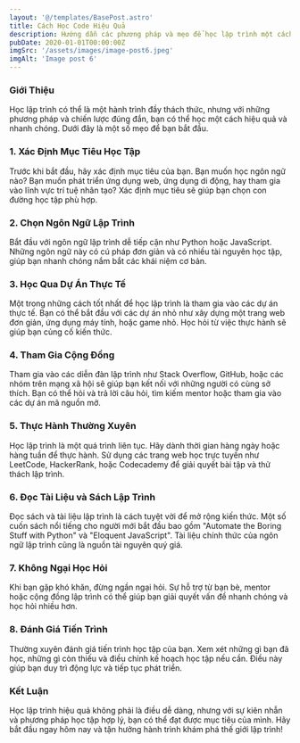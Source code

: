 ```yaml
---
layout: '@/templates/BasePost.astro'
title: Cách Học Code Hiệu Quả
description: Hướng dẫn các phương pháp và mẹo để học lập trình một cách hiệu quả và nhanh chóng.
pubDate: 2020-01-01T00:00:00Z
imgSrc: '/assets/images/image-post6.jpeg'
imgAlt: 'Image post 6'
---
```


### Giới Thiệu

Học lập trình có thể là một hành trình đầy thách thức, nhưng với những phương pháp và chiến lược đúng đắn, bạn có thể học một cách hiệu quả và nhanh chóng. Dưới đây là một số mẹo để bạn bắt đầu.

### 1. Xác Định Mục Tiêu Học Tập

Trước khi bắt đầu, hãy xác định mục tiêu của bạn. Bạn muốn học ngôn ngữ nào? Bạn muốn phát triển ứng dụng web, ứng dụng di động, hay tham gia vào lĩnh vực trí tuệ nhân tạo? Xác định mục tiêu sẽ giúp bạn chọn con đường học tập phù hợp.

### 2. Chọn Ngôn Ngữ Lập Trình

Bắt đầu với ngôn ngữ lập trình dễ tiếp cận như Python hoặc JavaScript. Những ngôn ngữ này có cú pháp đơn giản và có nhiều tài nguyên học tập, giúp bạn nhanh chóng nắm bắt các khái niệm cơ bản.

### 3. Học Qua Dự Án Thực Tế

Một trong những cách tốt nhất để học lập trình là tham gia vào các dự án thực tế. Bạn có thể bắt đầu với các dự án nhỏ như xây dựng một trang web đơn giản, ứng dụng máy tính, hoặc game nhỏ. Học hỏi từ việc thực hành sẽ giúp bạn củng cố kiến thức.

### 4. Tham Gia Cộng Đồng

Tham gia vào các diễn đàn lập trình như Stack Overflow, GitHub, hoặc các nhóm trên mạng xã hội sẽ giúp bạn kết nối với những người có cùng sở thích. Bạn có thể hỏi và trả lời câu hỏi, tìm kiếm mentor hoặc tham gia vào các dự án mã nguồn mở.

### 5. Thực Hành Thường Xuyên

Học lập trình là một quá trình liên tục. Hãy dành thời gian hàng ngày hoặc hàng tuần để thực hành. Sử dụng các trang web học trực tuyến như LeetCode, HackerRank, hoặc Codecademy để giải quyết bài tập và thử thách lập trình.

### 6. Đọc Tài Liệu và Sách Lập Trình

Đọc sách và tài liệu lập trình là cách tuyệt vời để mở rộng kiến thức. Một số cuốn sách nổi tiếng cho người mới bắt đầu bao gồm "Automate the Boring Stuff with Python" và "Eloquent JavaScript". Tài liệu chính thức của ngôn ngữ lập trình cũng là nguồn tài nguyên quý giá.

### 7. Không Ngại Học Hỏi

Khi bạn gặp khó khăn, đừng ngần ngại hỏi. Sự hỗ trợ từ bạn bè, mentor hoặc cộng đồng lập trình có thể giúp bạn giải quyết vấn đề nhanh chóng và học hỏi nhiều hơn.

### 8. Đánh Giá Tiến Trình

Thường xuyên đánh giá tiến trình học tập của bạn. Xem xét những gì bạn đã học, những gì còn thiếu và điều chỉnh kế hoạch học tập nếu cần. Điều này giúp bạn duy trì động lực và tiếp tục phát triển.

### Kết Luận

Học lập trình hiệu quả không phải là điều dễ dàng, nhưng với sự kiên nhẫn và phương pháp học tập hợp lý, bạn có thể đạt được mục tiêu của mình. Hãy bắt đầu ngay hôm nay và tận hưởng hành trình khám phá thế giới lập trình!
